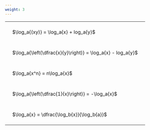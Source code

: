 ```yaml
---
weight: 3
---
```


<style type="text/css">
#T_33998 th.col_heading {
  text-align: left;
  font-size: 1em;
}
#T_33998 td {
  text-align: left;
  font-size: 1em;
  padding: 1.5em;
}
</style>
<table id="T_33998">
  <thead>
  </thead>
  <tbody>
    <tr>
      <td id="T_33998_row0_col0" class="data row0 col0" >$\log_a{(xy)} = \log_a{x} + log_a{y}$</td>
    </tr>
    <tr>
      <td id="T_33998_row1_col0" class="data row1 col0" >$\log_a{\left(\dfrac{x}{y}\right)} = \log_a{x} - log_a{y}$</td>
    </tr>
    <tr>
      <td id="T_33998_row2_col0" class="data row2 col0" >$\log_a{x^n} = n\log_a{x}$</td>
    </tr>
    <tr>
      <td id="T_33998_row3_col0" class="data row3 col0" >$\log_a{\left(\dfrac{1}{x}\right)} = -\log_a{x}$</td>
    </tr>
    <tr>
      <td id="T_33998_row4_col0" class="data row4 col0" >$\log_a{x} = \dfrac{\log_b{x}}{\log_b{a}}$</td>
    </tr>
  </tbody>
</table>
